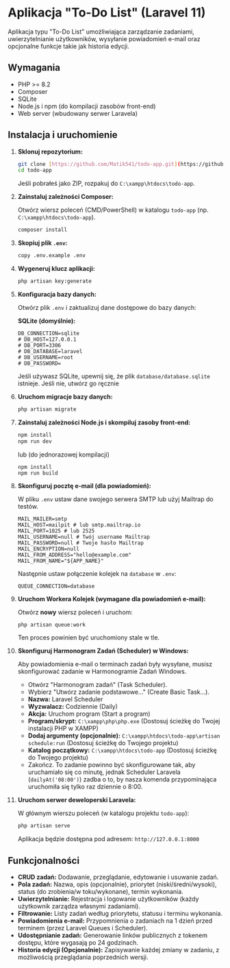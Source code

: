 # Aplikacja "To-Do List" (Laravel 11)

Aplikacja typu "To-Do List" umożliwiająca zarządzanie zadaniami, uwierzytelnianie użytkowników, wysyłanie powiadomień e-mail oraz opcjonalne funkcje takie jak historia edycji.

## Wymagania

* PHP >= 8.2
* Composer
* SQLite
* Node.js i npm (do kompilacji zasobów front-end)
* Web server (wbudowany serwer Laravela)

## Instalacja i uruchomienie

1.  **Sklonuj repozytorium:**

    ```bash
    git clone [https://github.com/Matik541/todo-app.git](https://github.com/Matik541/todo-app.git)
    cd todo-app
    ```

    Jeśli pobrałeś jako ZIP, rozpakuj do `C:\xampp\htdocs\todo-app`.

2.  **Zainstaluj zależności Composer:**

    Otwórz wiersz poleceń (CMD/PowerShell) w katalogu `todo-app` (np. `C:\xampp\htdocs\todo-app`).

    ```bash
    composer install
    ```

3.  **Skopiuj plik `.env`:**

    ```bash
    copy .env.example .env
    ```

4.  **Wygeneruj klucz aplikacji:**

    ```bash
    php artisan key:generate
    ```

5.  **Konfiguracja bazy danych:**

    Otwórz plik `.env` i zaktualizuj dane dostępowe do bazy danych:

    **SQLite (domyślnie):**

    ```dotenv
    DB_CONNECTION=sqlite
    # DB_HOST=127.0.0.1
    # DB_PORT=3306
    # DB_DATABASE=laravel
    # DB_USERNAME=root
    # DB_PASSWORD=
    ```
    Jeśli używasz SQLite, upewnij się, że plik `database/database.sqlite` istnieje. Jeśli nie, utwórz go ręcznie

6.  **Uruchom migracje bazy danych:**

    ```bash
    php artisan migrate
    ```

7.  **Zainstaluj zależności Node.js i skompiluj zasoby front-end:**

    ```bash
    npm install
    npm run dev 
    ```
    lub (do jednorazowej kompilacji)
    ``` 
    npm install
    npm run build
    ```
    

8.  **Skonfiguruj pocztę e-mail (dla powiadomień):**

    W pliku `.env` ustaw dane swojego serwera SMTP lub użyj Mailtrap do testów.

    ```dotenv
    MAIL_MAILER=smtp
    MAIL_HOST=mailpit # lub smtp.mailtrap.io
    MAIL_PORT=1025 # lub 2525
    MAIL_USERNAME=null # Twój username Mailtrap
    MAIL_PASSWORD=null # Twoje hasło Mailtrap
    MAIL_ENCRYPTION=null
    MAIL_FROM_ADDRESS="hello@example.com"
    MAIL_FROM_NAME="${APP_NAME}"
    ```
    Następnie ustaw połączenie kolejek na `database` w `.env`:
    ```dotenv
    QUEUE_CONNECTION=database
    ```

9.  **Uruchom Workera Kolejek (wymagane dla powiadomień e-mail):**

    Otwórz **nowy** wiersz poleceń i uruchom:

    ```bash
    php artisan queue:work
    ```
    Ten proces powinien być uruchomiony stale w tle.

10. **Skonfiguruj Harmonogram Zadań (Scheduler) w Windows:**

    Aby powiadomienia e-mail o terminach zadań były wysyłane, musisz skonfigurować zadanie w Harmonogramie Zadań Windows.

    * Otwórz "Harmonogram zadań" (Task Scheduler).
    * Wybierz "Utwórz zadanie podstawowe..." (Create Basic Task...).
    * **Nazwa:** Laravel Scheduler
    * **Wyzwalacz:** Codziennie (Daily)
    * **Akcja:** Uruchom program (Start a program)
    * **Program/skrypt:** `C:\xampp\php\php.exe` (Dostosuj ścieżkę do Twojej instalacji PHP w XAMPP)
    * **Dodaj argumenty (opcjonalnie):** `C:\xampp\htdocs\todo-app\artisan schedule:run` (Dostosuj ścieżkę do Twojego projektu)
    * **Katalog początkowy:** `C:\xampp\htdocs\todo-app` (Dostosuj ścieżkę do Twojego projektu)
    * Zakończ.
    To zadanie powinno być skonfigurowane tak, aby uruchamiało się co minutę, jednak Scheduler Laravela (`dailyAt('08:00')`) zadba o to, by nasza komenda przypominająca uruchomiła się tylko raz dziennie o 8:00.

11. **Uruchom serwer deweloperski Laravela:**

    W głównym wierszu poleceń (w katalogu projektu `todo-app`):

    ```bash
    php artisan serve
    ```

    Aplikacja będzie dostępna pod adresem: `http://127.0.0.1:8000`

## Funkcjonalności

* **CRUD zadań:** Dodawanie, przeglądanie, edytowanie i usuwanie zadań.
* **Pola zadań:** Nazwa, opis (opcjonalnie), priorytet (niski/średni/wysoki), status (do zrobienia/w toku/wykonane), termin wykonania.
* **Uwierzytelnianie:** Rejestracja i logowanie użytkowników (każdy użytkownik zarządza własnymi zadaniami).
* **Filtrowanie:** Listy zadań według priorytetu, statusu i terminu wykonania.
* **Powiadomienia e-mail:** Przypomnienia o zadaniach na 1 dzień przed terminem (przez Laravel Queues i Scheduler).
* **Udostępnianie zadań:** Generowanie linków publicznych z tokenem dostępu, które wygasają po 24 godzinach.
* **Historia edycji (Opcjonalnie):** Zapisywanie każdej zmiany w zadaniu, z możliwością przeglądania poprzednich wersji.
